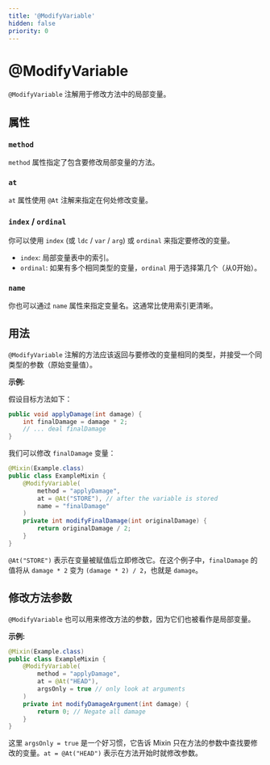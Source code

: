 ```yaml
---
title: '@ModifyVariable'
hidden: false
priority: 0
---
```


# @ModifyVariable

`@ModifyVariable` 注解用于修改方法中的局部变量。

## 属性

### `method`

`method` 属性指定了包含要修改局部变量的方法。

### `at`

`at` 属性使用 `@At` 注解来指定在何处修改变量。

### `index` / `ordinal`

你可以使用 `index` (或 `ldc` / `var` / `arg`) 或 `ordinal` 来指定要修改的变量。

- `index`: 局部变量表中的索引。
- `ordinal`: 如果有多个相同类型的变量，`ordinal` 用于选择第几个（从0开始）。

### `name`

你也可以通过 `name` 属性来指定变量名。这通常比使用索引更清晰。

## 用法

`@ModifyVariable` 注解的方法应该返回与要修改的变量相同的类型，并接受一个同类型的参数（原始变量值）。

**示例:**

假设目标方法如下：
```java
public void applyDamage(int damage) {
    int finalDamage = damage * 2;
    // ... deal finalDamage
}
```

我们可以修改 `finalDamage` 变量：
```java
@Mixin(Example.class)
public class ExampleMixin {
    @ModifyVariable(
        method = "applyDamage",
        at = @At("STORE"), // after the variable is stored
        name = "finalDamage"
    )
    private int modifyFinalDamage(int originalDamage) {
        return originalDamage / 2;
    }
}
```
`@At("STORE")` 表示在变量被赋值后立即修改它。在这个例子中，`finalDamage` 的值将从 `damage * 2` 变为 `(damage * 2) / 2`，也就是 `damage`。

## 修改方法参数

`@ModifyVariable` 也可以用来修改方法的参数，因为它们也被看作是局部变量。

**示例:**
```java
@Mixin(Example.class)
public class ExampleMixin {
    @ModifyVariable(
        method = "applyDamage",
        at = @At("HEAD"),
        argsOnly = true // only look at arguments
    )
    private int modifyDamageArgument(int damage) {
        return 0; // Negate all damage
    }
}
```
这里 `argsOnly = true` 是一个好习惯，它告诉 Mixin 只在方法的参数中查找要修改的变量。`at = @At("HEAD")` 表示在方法开始时就修改参数。 
